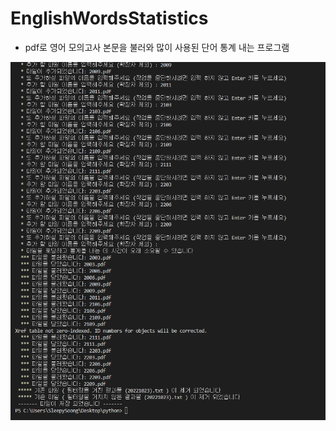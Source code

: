 # EnglishWordsStatistics
* pdf로 영어 모의고사 본문을 불러와 많이 사용된 단어 통계 내는 프로그램


![테스트](/examples/images/image.png)
